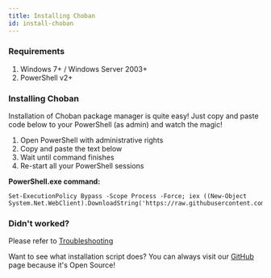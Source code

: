 ```yaml
---
title: Installing Choban
id: install-choban
---
```


### Requirements
1. Windows 7+ / Windows Server 2003+
2. PowerShell v2+

### Installing Choban
Installation of Choban package manager is quite easy! 
Just copy and paste code below to your PowerShell (as admin) and watch the magic!

1. Open PowerShell with administrative rights
2. Copy and paste the text below
3. Wait until command finishes
4. Re-start all your PowerShell sessions



**PowerShell.exe command:**
```
Set-ExecutionPolicy Bypass -Scope Process -Force; iex ((New-Object System.Net.WebClient).DownloadString('https://raw.githubusercontent.com/cchoban/installer/master/install.ps1'))
```

### Didn't worked?
Please refer to [Troubleshooting](/troubleshooting)

Want to see what installation script does? You can always visit our [GitHub](https://github.com/cchoban/installer/)
 page because it's Open Source!

